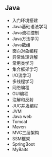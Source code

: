 ## Java

- 入门环境搭建
- Java基础语法学习
- Java流程控制
- Java方法学习
- Java数组
- 面向对象编程
- 异常处理详解
- 常用类学习
- 集合框架学习
- I/O流学习
- 多线程学习
- 网络编程
- GUI编程
- 注解和反射
- JUC并发编程
- JVM
- Java web
- Tomcat
- Maven
- MVC三层架构
- SSM框架
- SpringBoot
- MyBaits

